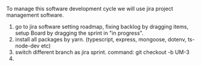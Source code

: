 To manage this software development cycle we will use jira project management software. 
1. go to jira software setting roadmap, fixing backlog by dragging items, setup Board by dragging the sprint in "in progress". 
2. install all packages by yarn. (typescript, express, mongoose, dotenv, ts-node-dev etc)
3. switch different branch as jira sprint. command: git checkout -b UM-3
4. 